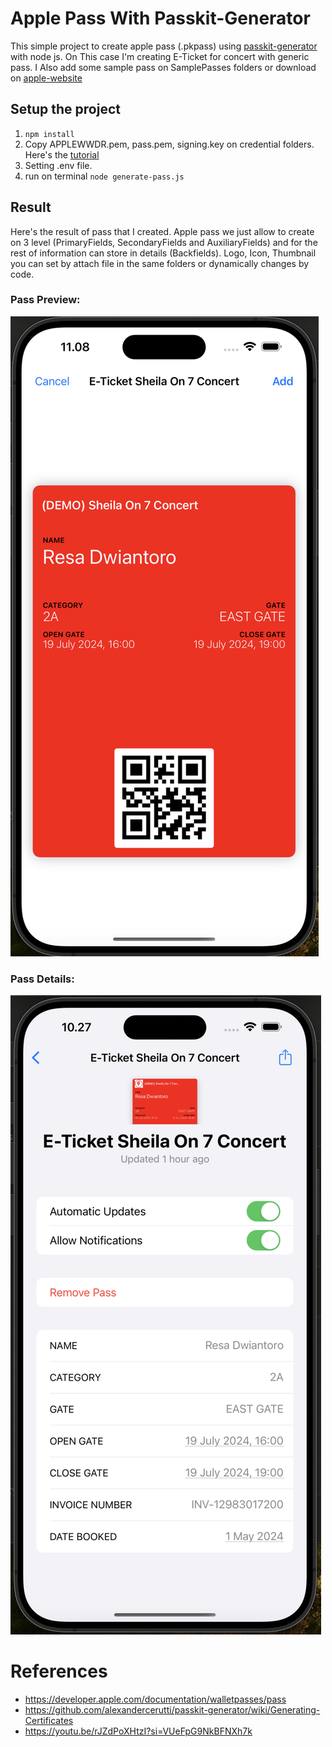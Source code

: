 # Apple Pass With Passkit-Generator
This simple project to create apple pass (.pkpass) using [passkit-generator](https://www.npmjs.com/package/passkit-generator) with node js.
On This case I'm creating E-Ticket for concert with generic pass.
I Also add some sample pass on SamplePasses folders or download on [apple-website](https://developer.apple.com/services-account/download?path=/iOS/Wallet_Support_Materials/WalletCompanionFiles.zip)

## Setup the project
1. ``` npm install ```
2. Copy APPLEWWDR.pem, pass.pem, signing.key on credential folders. Here's the [tutorial](https://github.com/alexandercerutti/passkit-generator/wiki/Generating-Certificates)
3. Setting .env file.
4. run on terminal ```node generate-pass.js```

## Result
Here's the result of pass that I created.
Apple pass we just allow to create on 3 level (PrimaryFields, SecondaryFields and AuxiliaryFields) and for the rest of information can store in details (Backfields).
Logo, Icon, Thumbnail you can set by attach file in the same folders or dynamically changes by code.

### Pass Preview: 
![alt text](image-2.png)

### Pass Details:
![alt text](image-1.png)



# References
- https://developer.apple.com/documentation/walletpasses/pass
- https://github.com/alexandercerutti/passkit-generator/wiki/Generating-Certificates
- https://youtu.be/rJZdPoXHtzI?si=VUeFpG9NkBFNXh7k

